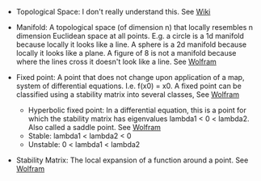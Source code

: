 * Topological Space: I don't really understand this.
See [Wiki](https://en.wikipedia.org/wiki/Topological_space)

* Manifold: A topological space (of dimension n) that locally resembles n dimension Euclidean space at all points. E.g. a circle is a 1d manifold because locally it looks like a line. A sphere is a 2d manifold because locally it looks like a plane. A figure of 8 is not a manifold because where the lines cross it doesn't look like a line.
See [Wolfram](https://mathworld.wolfram.com/Manifold.html)

* Fixed point: A point that does not change upon application of a map, system of differential equations. I.e. f(x0) = x0. A fixed point can be classified using a stability matrix into several classes,
See [Wolfram](https://mathworld.wolfram.com/FixedPoint.html)

    * Hyperbolic fixed point: In a differential equation, this is a point for which the stability matrix has eigenvalues lambda1 < 0 < lambda2. Also called a saddle point.
    See [Wolfram](https://mathworld.wolfram.com/HyperbolicFixedPoint.html)
    * Stable: lambda1 < lambda2 < 0
    * Unstable: 0 < lambda1 < lambda2

* Stability Matrix: The local expansion of a function around a point.
See [Wolfram](https://mathworld.wolfram.com/StabilityMatrix.html)
